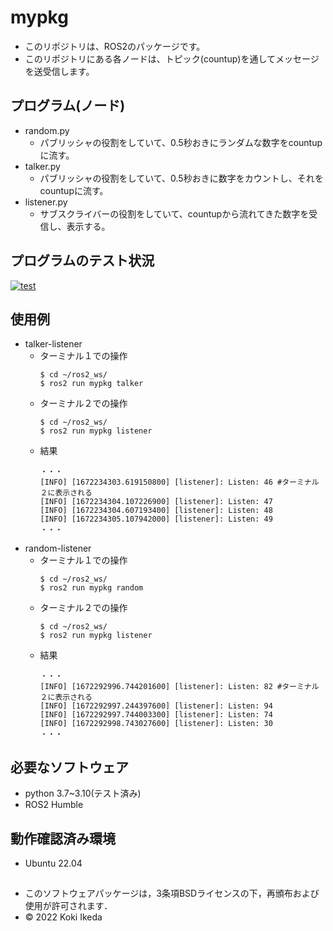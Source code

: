 # mypkg
* このリポジトリは、ROS2のパッケージです。
* このリポジトリにある各ノードは、トピック(countup)を通してメッセージを送受信します。

## プログラム(ノード)
* random.py
  * パブリッシャの役割をしていて、0.5秒おきにランダムな数字をcountupに流す。
* talker.py
  * パブリッシャの役割をしていて、0.5秒おきに数字をカウントし、それをcountupに流す。
* listener.py
  * サブスクライバーの役割をしていて、countupから流れてきた数字を受信し、表示する。

## プログラムのテスト状況
[![test](https://github.com/tripleK0360/mypkg/actions/workflows/test.yml/badge.svg)](https://github.com/tripleK0360/mypkg/actions/workflows/test.yml)

## 使用例
* talker-listener
  * ターミナル１での操作
    ```
    $ cd ~/ros2_ws/
    $ ros2 run mypkg talker
    ```
  * ターミナル２での操作
    ```
    $ cd ~/ros2_ws/
    $ ros2 run mypkg listener
    ```
  * 結果
    ```
    ・・・
    [INFO] [1672234303.619150800] [listener]: Listen: 46 #ターミナル２に表示される
    [INFO] [1672234304.107226900] [listener]: Listen: 47
    [INFO] [1672234304.607193400] [listener]: Listen: 48
    [INFO] [1672234305.107942000] [listener]: Listen: 49
    ・・・
    ```
* random-listener
  * ターミナル１での操作
    ```
    $ cd ~/ros2_ws/
    $ ros2 run mypkg random
    ```
  * ターミナル２での操作
    ```
    $ cd ~/ros2_ws/
    $ ros2 run mypkg listener
    ```
  * 結果
    ```
    ・・・
    [INFO] [1672292996.744201600] [listener]: Listen: 82 #ターミナル２に表示される
    [INFO] [1672292997.244397600] [listener]: Listen: 94
    [INFO] [1672292997.744003300] [listener]: Listen: 74
    [INFO] [1672292998.743027600] [listener]: Listen: 30
    ・・・
    ```

## 必要なソフトウェア
* python 3.7~3.10(テスト済み)
* ROS2 Humble

## 動作確認済み環境
* Ubuntu 22.04

##
* このソフトウェアパッケージは，3条項BSDライセンスの下，再頒布および使用が許可されます．
* © 2022 Koki Ikeda
